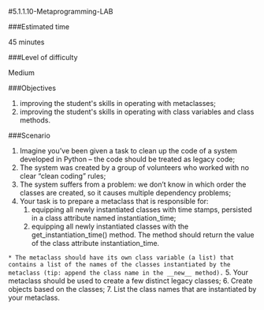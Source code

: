 #5.1.1.10-Metaprogramming-LAB

###Estimated time

45 minutes

###Level of difficulty

Medium

###Objectives
1. improving the student's skills in operating with metaclasses;
2. improving the student's skills in operating with class variables and class methods.

###Scenario

1. Imagine you’ve been given a task to clean up the code of a system developed in Python – the code should be treated as legacy code; 
2. The system was created by a group of volunteers who worked with no clear “clean coding” rules; 
3. The system suffers from a problem: we don’t know in which order the classes are created, so it causes multiple dependency problems; 
4. Your task is to prepare a metaclass that is responsible for:
   1. equipping all newly instantiated classes with time stamps, persisted in a class attribute named instantiation_time; 
   2. equipping all newly instantiated classes with the get_instantiation_time() method. The method should return the value of the class attribute instantiation_time.

```* The metaclass should have its own class variable (a list) that contains a list of the names of the classes instantiated by the metaclass (tip: append the class name in the __new__ method).```
5. Your metaclass should be used to create a few distinct legacy classes; 
6. Create objects based on the classes; 
7. List the class names that are instantiated by your metaclass.
